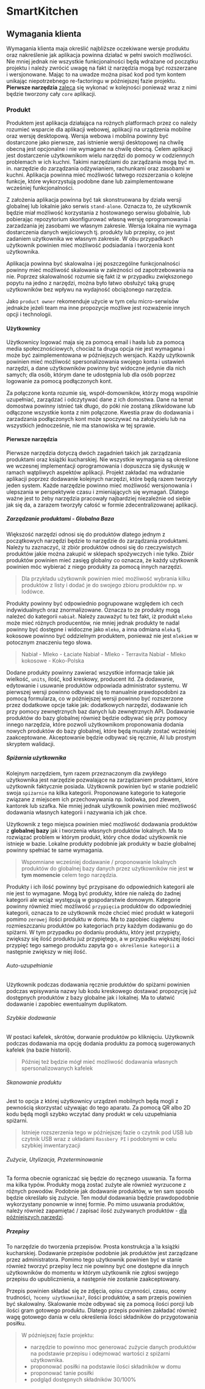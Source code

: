 # SmartKitchen

## Wymagania klienta

Wymagania klienta maja określić najbliższe oczekiwane wersje produktu oraz nakreślenie jak aplikacja powinna działać w pełni swoich możliwości. Nie mniej jednak nie wszystkie funkcjonalności będą wdrażane od początku projektu i należy zwrócić uwagę na fakt iż narzędzia mogą być rozszerzane i wersjonowane. Mając to na uwadze można pisać kod pod tym kontem unikając niepotrzebnego re-factoringu w późniejszej fazie projektu. **Pierwsze narzędzia** <u>zaleca</u> się wykonać w kolejności ponieważ wraz z nimi będzie tworzony cały `core` aplikacji.

### Produkt

Produktem jest aplikacja działająca na rożnych platformach przez co należy rozumieć wsparcie dla aplikacji webowej, aplikacji na urządzenia mobilne oraz wersję desktopową. Wersja webowa i mobilna powinny być dostarczone jako pierwsze, zaś istnienie wersji desktopowej na chwilę obecną jest opcjonalne i nie wymagane na chwilę obecną. Celem aplikacji jest dostarczenie użytkownikom wielu narzędzi do pomocy w codziennych problemach w ich kuchni. Takimi narzędziami do zarządzania mogą być m. in. narzędzie do zarządzania odżywianiem, rachunkami oraz zasobami w kuchni. Aplikacja powinna mieć możliwość łatwego rozszerzania o kolejne funkcje, które wykorzystują podobne dane lub zaimplementowane wcześniej funkcjonalności.

Z założenia aplikacja powinna być tak skonstruowana by działa wersji globalnej lub lokalnie jako serwis `stand-alone`. Oznacza to, że użytkownik będzie miał możliwość korzystania z hostowanego serwisu globalnie, lub pobierając repozytorium skonfigurować własną wersję oprogramowania i zarzadzania jej zasobami we własnym zakresie. Wersja lokalna nie wymaga dostarczenia danych wejściowych tj. produkty lub przepisy, co jest zadaniem użytkownika we własnym zakresie. W obu przypadkach użytkownik powinien mieć możliwość podsiadania i tworzenia kont użytkownika.

Aplikacja powinna być skalowalna i jej poszczególne funkcjonalności powinny mieć możliwość skalowania w zależności od zapotrzebowania na nie. Poprzez skalowalność rozumie się fakt iż w przypadku zwiększonego popytu na jedno z narzędzi, można było łatwo obsłużyć taką grupę użytkowników bez wpływu na wydajność obciążonego narzędzia.

Jako `product owner` rekomenduje użycie w tym celu micro-serwisów jednakże jeżeli team ma inne propozycje możliwe jest rozważenie innych opcji i technologii.

#### Użytkownicy

Użytkownicy logować maja się za pomocą email i hasła lub za pomocą media społecznościowych, chociaż ta druga opcja nie jest wymagana i może być zaimplementowana w późniejszych wersjach. Każdy użytkownik powinien mieć możliwość spersonalizowania swojego konta i ustawień narzędzi, a dane użytkowników powinny być widoczne jedynie dla nich samych; dla osób, którym dane te udostępnia lub dla osób poprzez logowanie za pomocą podłączonych kont.

Za połączone konta rozumie się, współ-domowników, którzy mogą wspólnie uzupełniać, zarządzać i odczytywać dane z ich domostwa. Dane na temat domostwa powinny istnieć tak długo, do póki nie zostaną zlikwidowane lub odłączone wszystkie konta z nim połączone. Kwestia praw do dodawania i zarzadzania podłączonych kont może spoczywać na założycielu lub na wszystkich jednocześnie, nie ma stanowiska w tej sprawie.

#### Pierwsze narzędzia

Pierwsze narzędzia dotyczą dwóch zagadnień takich jak zarządzania produktami oraz książki kucharskiej. Nie wszystkie wymagania są określone we wczesnej implementacji oprogramowania i dopuszcza się dyskusję w ramach wątpliwych aspektów aplikacji. Projekt zakładać ma wdrażanie aplikacji poprzez dodawanie kolejnych narzędzi, które będą razem tworzyły jeden system. Każde narzędzie powinno mieć możliwość wersjonowania i ulepszania w perspektywie czasu i zmieniających się wymagań. Dlatego ważne jest to żeby narzędzia pracowały najbardziej niezależnie od siebie jak się da, a zarazem tworzyły całość w formie zdecentralizowanej aplikacji.

##### Zarządzanie produktami - Globalna Baza

Większość narzędzi odnosi się do produktów dlatego jednym z początkowych narzędzi będzie to narzędzie do zarządzania produktami. Należy tu zaznaczyć, iż zbiór produktów odnosi się do rzeczywistych produktów jakie można zakupić w sklepach spożywczych i nie tylko. Zbiór produktów powinien mieć zasięg globalny co oznacza, że każdy użytkownik powinien móc wybierać z niego produkty za pomocą innych narzędzi.

> Dla przykładu użytkownik powinien mieć możliwość wybrania kilku produktów z listy i dodać je do swojego zbioru produktów np. w lodówce.

Produkty powinny być odpowiednio pogrupowane względem ich cech indywidualnych oraz znormalizowane. Oznacza to ze produkty mogą należeć do kategorii `nabiał`. Należy zauważyć tu też fakt, iż produkt `mleko` może mieć różnych producentów, nie mniej jednak produkty te nadal powinny być dostępne i widoczne jako `mleko`, a inna odmiana `mleka` tj. kokosowe powinno być oddzielnym produktem, ponieważ nie jest `mlekiem` w potocznym znaczeniu tego słowa.

> Nabiał - Mleko - Łaciate
> Nabiał - Mleko - Terravita
> Nabiał - Mleko kokosowe - Koko-Polska

Dodane produkty powinny zawierać wszystkie informacje takie jak wielkość, `units`, ilość, kod kreskowy, producent itd. Za dodawanie, edytowanie i usuwanie produktów odpowiada administrator systemu. W pierwszej wersji powinno odbywać się to manualnie prawdopodobni za pomocą formularza, co w późniejszej wersji powinno być rozszerzone przez dodatkowe opcje takie jak: dodatkowych narzędzi, dodawanie ich przy pomocy zewnętrznych baz danych lub zewnętrznych API. Dodawanie produktów do bazy globalnej również będzie odbywać się przy pomocy innego narzędzia, które pozwoli użytkownikom proponowania dodania nowych produktów do bazy globalnej, które będą musiały zostać wcześniej zaakceptowane. Akceptowanie będzie odbywać się ręcznie, AI lub prostym skryptem walidacji.

##### Spiżarnia użytkownika

Kolejnym narzędziem, tym razem przeznaczonym dla zwykłego użytkownika jest narzędzie pozwalające na zarządzaniem produktami, które użytkownik faktycznie posiada. Użytkownik powinien być w stanie podzielić swoja `spiżarnie` na kilka kategorii. Proponowane kategorie to kategorie związane z miejscem ich przechowywania np. lodówka, pod zlewem, kantorek lub szafka. Nie mniej jednak użytkownik powinien mieć możliwość dodawania własnych kategorii i nazywania ich jak chce. 

Użytkownik z tego miejsca powinien mieć możliwość dodawania produktów z **globalnej bazy** jak i tworzenia własnych produktów lokalnych. Ma to rozwiązać problem w którym produkt, który chce dodać użytkownik nie istnieje w bazie. Lokalne produkty podobnie jak produkty w bazie globalnej powinny spełniać te same wymagania.

> Wspomniane wcześniej dodawanie / proponowanie lokalnych produktów do globalnej bazy danych przez użytkowników nie jest **w tym momencie** celem tego narzędzia.

Produkty i ich ilość powinny być przypisane do odpowiednich kategorii ale nie jest to wymagane. Mogą być produkty, które nie należą do żadnej kategorii ale wciąż występują w gospodarstwie domowym. Kategorie powinny również mieć możliwość `przypięcia` produktów do odpowiedniej kategorii, oznacza to ze użytkownik może chcieć mieć produkt w kategorii pomimo `zerowej` ilości produktu w domu. Ma to zapobiec ciągłemu rozmieszczaniu produktów po kategoriach przy każdym dodawaniu go do spiżarni. W tym przypadku po dodaniu produktu, który jest przypięty, zwiększy się ilość produktu już przypiętego, a w przypadku większej ilości przypięć tego samego produktu zapyta go `o określenie kategorii` a następnie zwiększy w niej ilość.

###### Auto-uzupełnianie

Użytkownik podczas dodawania ręcznie produktów do spiżarni powinien podczas wpisywania nazwy lub kodu kreskowego dostawać propozycję już dostępnych produktów z bazy globalne jak i lokalnej. Ma to ułatwić dodawanie i zapobiec ewentualnym duplikatom.

###### Szybkie dodawanie

W postaci kafelek, skrótów, dorwanie produktów po kliknięciu. Użytkownik podczas dodawania ma opcję dodania produktu za pomocą sugerowanych kafelek (na bazie historii).

> Później też będzie mógł mieć możliwość dodawania własnych spersonalizowanych kafelek

###### Skanowanie produktu

Jest to opcja z której użytkownicy urządzeń mobilnych będą mogli z pewnością skorzystać używając do tego aparatu. Za pomocą QR albo 2D kodu będą mogli szybko wczytać dany produkt w celu uzupełniania spiżarni.

> Istnieje rozszerzenia tego w późniejszej fazie o czytnik pod USB lub czytnik USB wraz z układami `Rassbery PI` i podobnymi w celu szybkiej inwentaryzacji

###### Zużycie, Utylizacja, Przeterminowanie

Ta forma obecnie ograniczać się będzie do ręcznego usuwania. Ta forma ma kilka typów. Produkty mogą zostać zużyte ale również wyrzucone z różnych powodów. Podobnie jak dodawanie produktów, w ten sam sposób będzie określało się zużycie. Ten moduł dodawania będzie prawdopodobnie wykorzystany ponownie w innej formie. Po mimo usuwania produktów, należy również zapamiętać / zapisać ilość zużywanych produktów - <u>dla późniejszych narzędzi</u>.

##### Przepisy

To narzędzie do tworzenia przepisów. Prosta konstrukcja a`la książki kucharskiej. Dodawanie przepisów podobnie jak produktów jest zarządzane przez administratora. Pomimo tego użytkownik powinien być w stanie również tworzyć przepisy lecz nie powinny być one dostępne dla innych użytkowników do momentu w którym użytkownik nie zgłosi swojego przepisu do upublicznienia, a następnie nie zostanie zaakceptowany.

Przepis powinien składać się ze zdjęcia, opisu czynności, czasu, oceny trudności, `?oceny użytkownika?`, ilości produktów, a sam przepis powinien być skalowalny. Skalowanie może odbywać się za pomocą ilości porcji lub ilości gram gotowego produktu. Dlatego przepis powinien zakładać również wagę gotowego dania w celu określenia ilości składników do przygotowania posiłku.

> W późniejszej fazie projektu:
>
> - narzędzie to powinno moc generować zużycie danych produktów na podstawie przepisu i odejmować wartości z spiżarni użytkownika.
> - proponować posiłki na podstawie ilości składników w domu
> - proponować tanie posiłki
> - podgląd dostępnych składników 30/100%